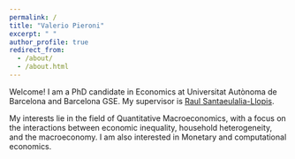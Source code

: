```yaml
---
permalink: /
title: "Valerio Pieroni"
excerpt: " "
author_profile: true
redirect_from: 
  - /about/
  - /about.html
---
```


Welcome! I am a PhD candidate in Economics at Universitat Autònoma de Barcelona and Barcelona GSE. My supervisor is <a href="http://r-santaeulalia.net/" target="_blank">Raul Santaeulalia-Llopis</a>. 

My interests lie in the field of Quantitative Macroeconomics, with a focus on the interactions between economic inequality, household heterogeneity, and the macroeconomy. I am also interested in Monetary and computational economics. 
